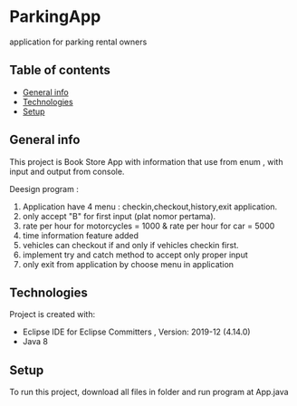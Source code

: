 # ParkingApp
application for parking rental owners

## Table of contents
* [General info](#general-info)
* [Technologies](#technologies)
* [Setup](#setup)

## General info
This project is Book Store App with information that use from enum , with input and output from console.

Deesign program :
1. Application have 4 menu : checkin,checkout,history,exit application.
2. only accept "B" for first input (plat nomor pertama).
3. rate per hour for motorcycles = 1000 & rate per hour for car = 5000
4. time information feature added
5. vehicles can checkout if and only if vehicles checkin first.
6. implement try and catch method to accept only proper input
7. only exit from application by choose menu in application

## Technologies
Project is created with:
* Eclipse IDE for Eclipse Committers , Version: 2019-12 (4.14.0)
* Java 8
	
## Setup
To run this project, download all files in folder and run program at App.java 



